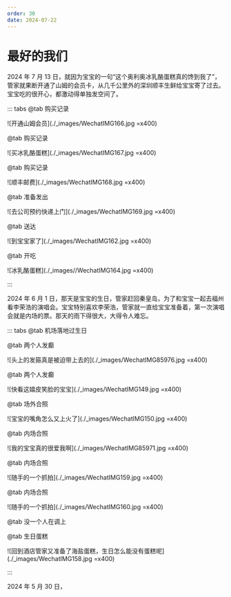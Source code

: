 ```yaml
---
order: 30
date: 2024-07-22
---
```


# 最好的我们

2024 年 7 月 13 日，就因为宝宝的一句“这个奥利奥冰乳酪蛋糕真的馋到我了”，管家就果断开通了山姆的会员卡，从几千公里外的深圳顺丰生鲜给宝宝寄了过去。宝宝吃的很开心，都激动得单独发空间了。

::: tabs
@tab 购买记录

![开通山姆会员](./_images/WechatIMG166.jpg =x400)

@tab 购买记录

![买冰乳酪蛋糕](./_images/WechatIMG167.jpg =x400)

@tab 购买记录

![顺丰邮费](./_images/WechatIMG168.jpg =x400)

@tab 准备发出

![去公司预约快递上门](./_images/WechatIMG169.jpg =x400)

@tab 送达

![到宝宝家了](./_images/WechatIMG162.jpg =x400)

@tab 开吃

![冰乳酪蛋糕](./_images//WechatIMG164.jpg =x400)

:::


2024 年 6 月 1 日，那天是宝宝的生日，管家赶回秦皇岛，为了和宝宝一起去福州看李荣浩的演唱会。宝宝特别喜欢李荣浩，管家就一直给宝宝准备着，第一次演唱会就是内场的票。那天的雨下得很大，大得令人难忘。

::: tabs
@tab 机场落地过生日

<BiliBili bvid="BV1Em8CeREVV" />

@tab 两个人发癫

![头上的发箍真是被迫带上去的](./_images/WechatIMG85976.jpg =x400)

@tab 两个人发癫

![快看这嬉皮笑脸的宝宝](./_images/WechatIMG149.jpg =x400)

@tab 场外合照

![宝宝的嘴角怎么又上火了](./_images/WechatIMG150.jpg =x400)

@tab 内场合照

![我的宝宝真的很爱我啊](./_images/WechatIMG85971.jpg =x400)

@tab 内场合照

![随手的一个抓拍](./_images/WechatIMG159.jpg =x400)

@tab 内场合照

![随手的一个抓拍](./_images/WechatIMG160.jpg =x400)

@tab 没一个人在调上

<BiliBili bvid="BV1iy8terEmH" />

@tab 生日蛋糕

![回到酒店管家又准备了海盐蛋糕，生日怎么能没有蛋糕呢](./_images/WechatIMG158.jpg =x400)

:::


2024 年 5 月 30 日，